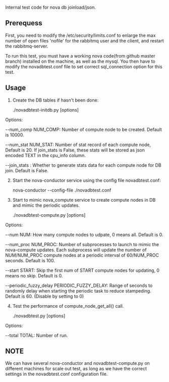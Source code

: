 Internal test code for nova db joinload/json.

Prerequess
------------

First, you need to modify the /etc/security/limits.conf to enlarge the max number of open files 'nofile' for the rabbitmq user and the client, and restart the rabbitmq-server.

To run this test, you must have a working nova code(from github master branch) installed on the machine, as well as the mysql.
You then have to modify the novadbtest.conf file to set correct sql_connection option for this test.

Usage
------------
1) Create the DB tables if hasn't been done:

    ./novadbtest-initdb.py [options]

Options:

  --num_comp NUM_COMP:          Number of compute node to be created. Default is 10000.
  
  --num_stat NUM_STAT:          Number of stat record of each compute node, Default is 20.
                                If join_stats is False, these stats will be stored as json
                                encoded TEXT in the cpu_info column.
              
  --join_stats <True or False>: Whether to generate stats data for each compute node for DB join.
                                Default is False.

2) Start the nova-conductor service using the config file novadbtest.conf:

    nova-conductor --config-file ./novadbtest.conf

3) Start to mimic nova_compute service to create compute nodes in DB and mimic the periodic updates.

    ./novadbtest-compute.py [options]

Options:  

  --num NUM:	                How many compute nodes to udpate, 0 means all. Default is 0.

  --num_proc NUM_PROC:          Number of subprocesses to launch to mimic the nova-compute updates.
                                Each subprocess will update the number of NUM/NUM_PROC compute nodes
                                at a periodic interval of 60/NUM_PROC seconds. Default is 100.

  --start START:                Skip the first num of START compute nodes for updating, 0 means no skip.
                                Default is 0.

  --periodic_fuzzy_delay PERIODIC_FUZZY_DELAY:
                                Range of seconds to randomly delay when starting the periodic task to
                                reduce stampeding. Default is 60. (Disable by setting to 0)


4) Test the performance of compute_node_get_all() call.

    ./novadbtest.py [options]

Options:
  
  --total TOTAL:                Number of run.


NOTE
------------

We can have several nova-conductor and novadbtest-compute.py on different machines for scale out test, 
as long as we have the correct settings in the novadbtest.conf configuration file.
